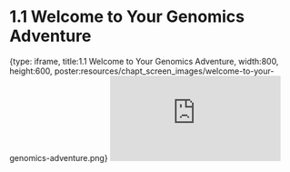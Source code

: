 # 1.1 Welcome to Your Genomics Adventure
 
{type: iframe, title:1.1 Welcome to Your Genomics Adventure, width:800, height:600, poster:resources/chapt_screen_images/welcome-to-your-genomics-adventure.png}
![](https://vgaysin1.github.io/CURE-MicrobialMysteries-test/welcome-to-your-genomics-adventure.html)
 

 
